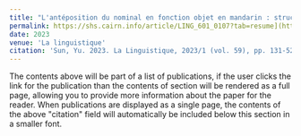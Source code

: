 ```yaml
---
title: "L'antéposition du nominal en fonction objet en mandarin : structures syntaxiques et informatives"
permalink: https://shs.cairn.info/article/LING_601_0107?tab=resume](https://shs.cairn.info/revue-la-linguistique-2023-1-page-131?lang=fr
date: 2023
venue: 'La linguistique'
citation: 'Sun, Yu. 2023. La Linguistique, 2023/1 (vol. 59), pp. 131-52. Presses Universitaires de France.'
---
```


The contents above will be part of a list of publications, if the user clicks the link for the publication than the contents of section will be rendered as a full page, allowing you to provide more information about the paper for the reader. When publications are displayed as a single page, the contents of the above "citation" field will automatically be included below this section in a smaller font.
